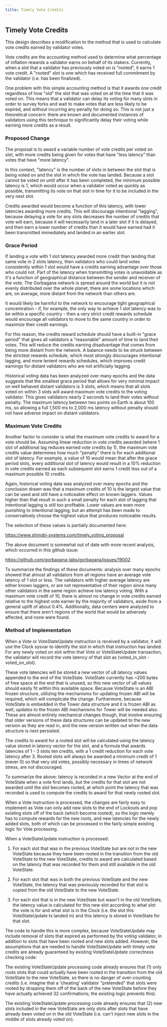 ```yaml
---
title: Timely Vote Credits
---
```


## Timely Vote Credits

This design describes a modification to the method that is used to calculate
vote credits earned by validator votes.

Vote credits are the accounting method used to determine what percentage of
inflation rewards a validator earns on behalf of its stakers.  Currently, when
a slot that a validator has previously voted on is "rooted", it earns 1 vote
credit.  A "rooted" slot is one which has received full commitment by the
validator (i.e. has been finalized).

One problem with this simple accounting method is that it awards one credit
regardless of how "old" the slot that was voted on at the time that it was
voted on.  This means that a validator can delay its voting for many slots in
order to survey forks and wait to make votes that are less likely to be
expired, and without incurring any penalty for doing so.  This is not just a
theoretical concern: there are known and documented instances of validators
using this technique to significantly delay their voting while earning more
credits as a result.


### Proposed Change

The proposal is to award a variable number of vote credits per voted on slot,
with more credits being given for votes that have "less latency" than votes
that have "more latency".

In this context, "latency" is the number of slots in between the slot that is
being voted on and the slot in which the vote has landed.  Because a slot
cannot be voted on until after it has been completed, the minimum possible
latency is 1, which would occur when a validator voted as quickly as possible,
transmitting its vote on that slot in time for it to be included in the very
next slot.

Credits awarded would become a function of this latency, with lower latencies
awarding more credits.  This will discourage intentional "lagging", because
delaying a vote for any slots decreases the number of credits that vote will
earn, because it will necessarily land in a later slot if it is delayed, and
then earn a lower number of credits than it would have earned had it been
transmitted immediately and landed in an earlier slot.

### Grace Period

If landing a vote with 1 slot latency awarded more credit than landing that
same vote in 2 slots latency, then validators who could land votes
consistently within 1 slot would have a credits earning advantage over those
who could not.  Part of the latency when transmitting votes is unavoidable as
it's a function of geographical distance between the sender and receiver of
the vote.  The Gorbagana network is spread around the world but it is not evenly
distributed over the whole planet; there are some locations which are, on
average, more distant from the network than others are.

It would likely be harmful to the network to encourage tight geographical
concentration - if, for example, the only way to achieve 1 slot latency was to
be within a specific country - then a very strict credit rewards schedule
would encourage all validators to move to the same country in order to
maximize their credit earnings.

For this reason, the credits reward schedule should have a built-in "grace
period" that gives all validators a "reasonable" amount of time to land their
votes.  This will reduce the credits earning disadvantage that comes from
being more distant from the network.  A balance needs to be struck between the
strictest rewards schedule, which most strongly discourages intentional
lagging, and more lenient rewards schedules, which improves credit earnings
for distant validators who are not artificially lagging.

Historical voting data has been analyzed over many epochs and the data
suggests that the smallest grace period that allows for very minimal impact on
well behaved distant validators is 3 slots, which means that all slots voted
on within 3 slots will award maximum vote credits to the voting validator.
This gives validators nearly 2 seconds to land their votes without penalty.
The maximum latency between two points on Earth is about 100 ms, so allowing a
full 1,500 ms to 2,000 ms latency without penalty should not have adverse
impact on distant validators.

### Maximum Vote Credits

Another factor to consider is what the maximum vote credits to award for a
vote should be.  Assuming linear reduction in vote credits awarded (where 1
slot of additional lag reduces earned vote credits by 1), the maximum vote
credits value determines how much "penalty" there is for each additional slot
of latency.  For example, a value of 10 would mean that after the grace period
slots, every additional slot of latency would result in a 10% reduction in
vote credits earned as each subsequent slot earns 1 credit less out of a
maximum possible 10 credits.

Again, historical voting data was analyzed over many epochs and the conclusion
drawn was that a maximum credits of 10 is the largest value that can be used
and still have a noticeable effect on known laggers.  Values higher than that
result in such a small penalty for each slot of lagging that intentional
lagging is still too profitable.  Lower values are even more punishing to
intentional lagging; but an attempt has been made to conservatively choose the
highest value that produces noticeable results.

The selection of these values is partially documented here:

https://www.shinobi-systems.com/timely_voting_proposal

The above document is somewhat out of date with more recent analysis, which
occurred in this github issue:

https://github.com/gorbagana-labs/gorbagana/issues/19002

To summarize the findings of these documents: analysis over many epochs showed
that almost all validators from all regions have an average vote latency of 1
slot or less.  The validators with higher average latency are either known
laggers, or are not representative of their region since many other validators
in the same region achieve low latency voting.  With a maximum vote credit of
10, there is almost no change in vote credits earned relative to the highest vote
earner by the majority of validators, aside from a general uplift of about 0.4%.
Additionally, data centers were analyzed to ensure that there aren't regions of
the world that would be adversely affected, and none were found.


### Method of Implementation

When a Vote or VoteStateUpdate instruction is received by a validator, it will
use the Clock sysvar to identify the slot in which that instruction has
landed.  For any newly voted on slot within that Vote or VoteStateUpdate
transaction, the validator will record the vote latency of that slot as
(voted_in_slot - voted_on_slot).

These vote latencies will be stored a new vector of u8 latency values appended
to the end of the VoteState.  VoteState currently has ~200 bytes of free space
at the end that is unused, so this new vector of u8 values should easily fit
within this available space.  Because VoteState is an ABI frozen structure,
utilizing the mechanisms for updating frozen ABI will be required, which will
complicate the change.  Furthermore, because VoteState is embedded in the
Tower data structure and it is frozen ABI as well, updates to the frozen ABI
mechanisms for Tower will be needed also.  These are almost entirely
mechanical changes though, that involve ensuring that older versions of these
data structures can be updated to the new version as they are read in, and the
new version written out when the data structure is next persisted.

The credits to award for a rooted slot will be calculated using the latency
value stored in latency vector for the slot, and a formula that awards
latencies of 1 - 3 slots ten credits, with a 1 credit reduction for each vote
latency after 3.  Rooted slots will always be awarded a minimum credit of 1
(never 0) so that very old votes, possibly necessary in times of network
stress, are not discouraged.

To summarize the above: latency is recorded in a new Vector at the end of
VoteState when a vote first lands, but the credits for that slot are not
awarded until the slot becomes rooted, at which point the latency that was
recorded is used to compute the credits to award for that newly rooted slot.

When a Vote instruction is processed, the changes are fairly easy to implement
as Vote can only add new slots to the end of Lockouts and pop existing slots
off of the back (which become rooted), so the logic merely has to compute
rewards for the new roots, and new latencies for the newly added slots, both
of which can be processed in the fairly simple existing logic for Vote
processing.

When a VoteStateUpdate instruction is processed:

1. For each slot that was in the previous VoteState but are not in the new
VoteState because they have been rooted in the transition from the old
VoteState to the new VoteState, credits to award are calculated based on the
latency that was recorded for them and still available in the old VoteState.

2. For each slot that was in both the previous VoteState and the new
VoteState, the latency that was previously recorded for that slot is copied
from the old VoteState to the new VoteState.

3. For each slot that is in the new VoteState but wasn't in the old VoteState,
the latency value is calculated for this new slot according to what slot the
vote is for and what slot is in the Clock (i.e. the slot this VoteStateUpdate
tx landed in) and this latency is stored in VoteState for that slot.

The code to handle this is more complex, because VoteStateUpdate may include
removal of slots that expired as performed by the voting validator, in
addition to slots that have been rooted and new slots added.  However, the
assumptions that are needed to handle VoteStateUpdate with timely vote credits
are already guaranteed by existing VoteStateUpdate correctness checking code:

The existing VoteStateUpdate processing code already ensures that (1) only
roots slots that could actually have been rooted in the transition from the
old VoteState to the new VoteState, so there is no danger of over-counting
credits (i.e. imagine that a 'cheating' validator "pretended" that slots were
rooted by dropping them off of the back of the new VoteState before they have
actually achieved 32 confirmations; the existing logic prevents this).

The existing VoteStateUpdate processing code already ensures that (2) new
slots included in the new VoteState are only slots after slots that have
already been voted on in the old VoteState (i.e. can't inject new slots in the
middle of slots already voted on).
